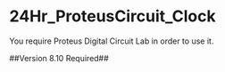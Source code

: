 # 24Hr_ProteusCircuit_Clock

You require Proteus Digital Circuit Lab in order to use it.

##Version 8.10 Required##
